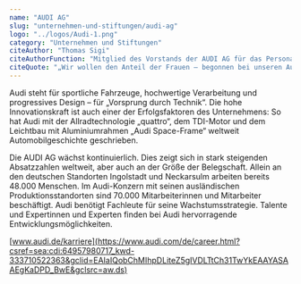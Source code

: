 ```yaml
---
name: "AUDI AG"
slug: "unternehmen-und-stiftungen/audi-ag"
logo: "../logos/Audi-1.png"
category: "Unternehmen und Stiftungen"
citeAuthor: "Thomas Sigi"
citeAuthorFunction: "Mitglied des Vorstands der AUDI AG für das Personal und Sozialwesen"
citeQuote: "„Wir wollen den Anteil der Frauen – begonnen bei unseren Auszubildenden bis zum Topmanagement – weiter erhöhen. Deshalb haben wir uns feste Zielwerte gesetzt, die wir bis 2020 erreichen wollen. Mit vielen Maßnahmen wie differenzierten Arbeitszeitmodellen oder bedarfsgerechten Angeboten zur Kinderbetreuung verbessern wir kontinuierlich die Vereinbarkeit von Familie und Beruf. Wir versuchen auch schon früh, mit zahlreichen Programmen Mädchen und junge Frauen durch vielfältige Aktionen und Veranstaltungen, wie unseren Girls'Day oder das Technik-Camp für Frauen für MINT-Berufe zu begeistern. Wir beobachten mit Freude, dass sich immer mehr junge Frauen für eine technische Ausbildung bzw. für ein Ingenieursstudium interessieren.”"
---
```


Audi steht für sportliche Fahrzeuge, hochwertige Verarbeitung und progressives Design – für „Vorsprung durch Technik“. Die hohe Innovationskraft ist auch einer der Erfolgsfaktoren des Unternehmens: So hat Audi mit der Allradtechnologie „quattro“, dem TDI-Motor und dem Leichtbau mit Aluminiumrahmen „Audi Space-Frame“ weltweit Automobilgeschichte geschrieben.

Die AUDI AG wächst kontinuierlich. Dies zeigt sich in stark steigenden Absatzzahlen weltweit, aber auch an der Größe der Belegschaft. Allein an den deutschen Standorten Ingolstadt und Neckarsulm arbeiten bereits 48.000 Menschen. Im Audi-Konzern mit seinen ausländischen Produktionsstandorten sind 70.000 Mitarbeiterinnen und Mitarbeiter beschäftigt. Audi benötigt Fachleute für seine Wachstumsstrategie. Talente und Expertinnen und Experten finden bei Audi hervorragende Entwicklungsmöglichkeiten.

[www.audi.de/karriere](https://www.audi.com/de/career.html?csref=sea:cdi:64957980717_kwd-333710522363&gclid=EAIaIQobChMIhpDLiteZ5gIVDLTtCh31TwYkEAAYASAAEgKaDPD_BwE&gclsrc=aw.ds)
